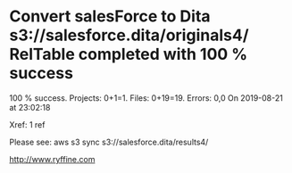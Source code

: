# Convert salesForce to Dita s3://salesforce.dita/originals4/ RelTable completed with 100 % success

100 % success. Projects: 0+1=1.  Files: 0+19=19. Errors: 0,0  On 2019-08-21 at 23:02:18

Xref: 1 ref

Please see: aws s3 sync s3://salesforce.dita/results4/

http://www.ryffine.com
